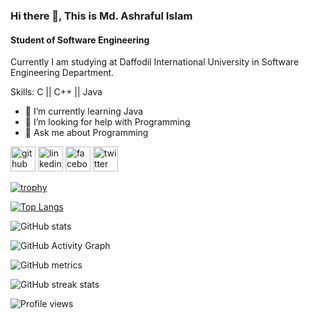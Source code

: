 ### Hi there 👋, This is Md. Ashraful Islam
#### Student of Software Engineering
Currently I am studying at Daffodil International University in Software Engineering Department.

Skills: C || C++ || Java

- 🌱 I’m currently learning Java 
- 🤔 I’m looking for help with Programming 
- 💬 Ask me about Programming 


[<img src='https://cdn.jsdelivr.net/npm/simple-icons@3.0.1/icons/github.svg' alt='github' height='40'>](https://github.com/AshrafRahul)  [<img src='https://cdn.jsdelivr.net/npm/simple-icons@3.0.1/icons/linkedin.svg' alt='linkedin' height='40'>](https://www.linkedin.com/in/https://www.linkedin.com/in/md-ashraful-islam-520b9b239//)  [<img src='https://cdn.jsdelivr.net/npm/simple-icons@3.0.1/icons/facebook.svg' alt='facebook' height='40'>](https://www.facebook.com/https://www.facebook.com/muhammad.ashrafulislam.902819)  [<img src='https://cdn.jsdelivr.net/npm/simple-icons@3.0.1/icons/twitter.svg' alt='twitter' height='40'>](https://twitter.com/https://twitter.com/Ashraf_Rahul)  

[![trophy](https://github-profile-trophy.vercel.app/?username=AshrafRahul)](https://github.com/ryo-ma/github-profile-trophy)

[![Top Langs](https://github-readme-stats.vercel.app/api/top-langs/?username=AshrafRahul)](https://github.com/anuraghazra/github-readme-stats)

![GitHub stats](https://github-readme-stats.vercel.app/api?username=AshrafRahul&show_icons=true&count_private=true)  

![GitHub Activity Graph](https://activity-graph.herokuapp.com/graph?username=AshrafRahul)  

![GitHub metrics](https://metrics.lecoq.io/AshrafRahul)  

![GitHub streak stats](https://streak-stats.demolab.com/?user=AshrafRahul)  

![Profile views](https://gpvc.arturio.dev/AshrafRahul)  

